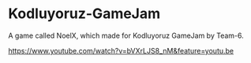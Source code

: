 # Kodluyoruz-GameJam
A game called NoelX, which made for Kodluyoruz GameJam by Team-6.

https://www.youtube.com/watch?v=bVXrLJS8_nM&feature=youtu.be
